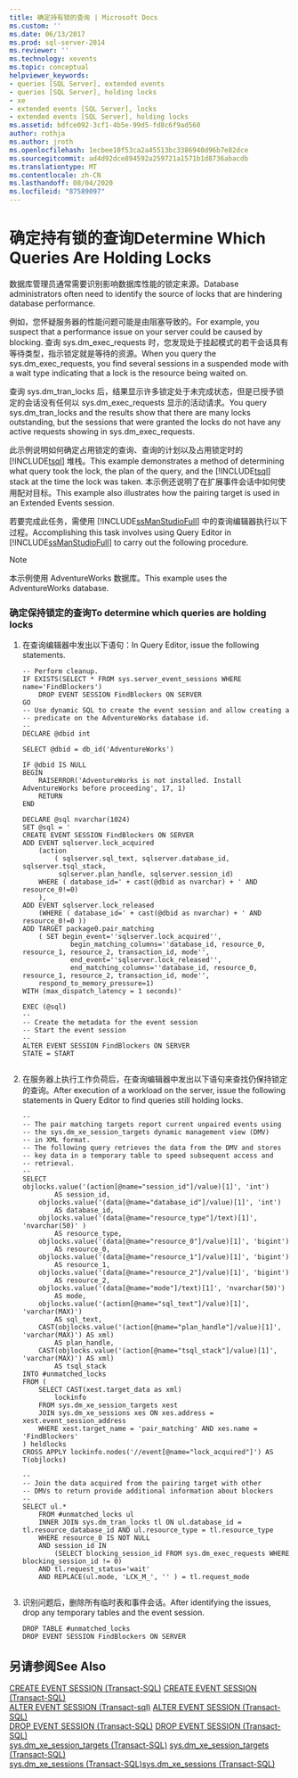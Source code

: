 ```yaml
---
title: 确定持有锁的查询 | Microsoft Docs
ms.custom: ''
ms.date: 06/13/2017
ms.prod: sql-server-2014
ms.reviewer: ''
ms.technology: xevents
ms.topic: conceptual
helpviewer_keywords:
- queries [SQL Server], extended events
- queries [SQL Server], holding locks
- xe
- extended events [SQL Server], locks
- extended events [SQL Server], holding locks
ms.assetid: bdfce092-3cf1-4b5e-99d5-fd8c6f9ad560
author: rothja
ms.author: jroth
ms.openlocfilehash: 1ecbee10f53ca2a45513bc3386940d96b7e82dce
ms.sourcegitcommit: ad4d92dce894592a259721a1571b1d8736abacdb
ms.translationtype: MT
ms.contentlocale: zh-CN
ms.lasthandoff: 08/04/2020
ms.locfileid: "87589097"
---
```

# <a name="determine-which-queries-are-holding-locks"></a><span data-ttu-id="82925-102">确定持有锁的查询</span><span class="sxs-lookup"><span data-stu-id="82925-102">Determine Which Queries Are Holding Locks</span></span>
  <span data-ttu-id="82925-103">数据库管理员通常需要识别影响数据库性能的锁定来源。</span><span class="sxs-lookup"><span data-stu-id="82925-103">Database administrators often need to identify the source of locks that are hindering database performance.</span></span>  
  
 <span data-ttu-id="82925-104">例如，您怀疑服务器的性能问题可能是由阻塞导致的。</span><span class="sxs-lookup"><span data-stu-id="82925-104">For example, you suspect that a performance issue on your server could be caused by blocking.</span></span> <span data-ttu-id="82925-105">查询 sys.dm_exec_requests 时，您发现处于挂起模式的若干会话具有等待类型，指示锁定就是等待的资源。</span><span class="sxs-lookup"><span data-stu-id="82925-105">When you query the sys.dm_exec_requests, you find several sessions in a suspended mode with a wait type indicating that a lock is the resource being waited on.</span></span>  
  
 <span data-ttu-id="82925-106">查询 sys.dm_tran_locks 后，结果显示许多锁定处于未完成状态，但是已授予锁定的会话没有任何以 sys.dm_exec_requests 显示的活动请求。</span><span class="sxs-lookup"><span data-stu-id="82925-106">You query sys.dm_tran_locks and the results show that there are many locks outstanding, but the sessions that were granted the locks do not have any active requests showing in sys.dm_exec_requests.</span></span>  
  
 <span data-ttu-id="82925-107">此示例说明如何确定占用锁定的查询、查询的计划以及占用锁定时的 [!INCLUDE[tsql](../../includes/tsql-md.md)] 堆栈。</span><span class="sxs-lookup"><span data-stu-id="82925-107">This example demonstrates a method of determining what query took the lock, the plan of the query, and the [!INCLUDE[tsql](../../includes/tsql-md.md)] stack at the time the lock was taken.</span></span> <span data-ttu-id="82925-108">本示例还说明了在扩展事件会话中如何使用配对目标。</span><span class="sxs-lookup"><span data-stu-id="82925-108">This example also illustrates how the pairing target is used in an Extended Events session.</span></span>  
  
 <span data-ttu-id="82925-109">若要完成此任务，需使用 [!INCLUDE[ssManStudioFull](../../includes/ssmanstudiofull-md.md)] 中的查询编辑器执行以下过程。</span><span class="sxs-lookup"><span data-stu-id="82925-109">Accomplishing this task involves using Query Editor in [!INCLUDE[ssManStudioFull](../../includes/ssmanstudiofull-md.md)] to carry out the following procedure.</span></span>  
  
> [!NOTE]  
>  <span data-ttu-id="82925-110">本示例使用 AdventureWorks 数据库。</span><span class="sxs-lookup"><span data-stu-id="82925-110">This example uses the AdventureWorks database.</span></span>  
  
### <a name="to-determine-which-queries-are-holding-locks"></a><span data-ttu-id="82925-111">确定保持锁定的查询</span><span class="sxs-lookup"><span data-stu-id="82925-111">To determine which queries are holding locks</span></span>  
  
1.  <span data-ttu-id="82925-112">在查询编辑器中发出以下语句：</span><span class="sxs-lookup"><span data-stu-id="82925-112">In Query Editor, issue the following statements.</span></span>  
  
    ```  
    -- Perform cleanup.   
    IF EXISTS(SELECT * FROM sys.server_event_sessions WHERE name='FindBlockers')  
        DROP EVENT SESSION FindBlockers ON SERVER  
    GO  
    -- Use dynamic SQL to create the event session and allow creating a -- predicate on the AdventureWorks database id.  
    --  
    DECLARE @dbid int  
  
    SELECT @dbid = db_id('AdventureWorks')  
  
    IF @dbid IS NULL  
    BEGIN  
        RAISERROR('AdventureWorks is not installed. Install AdventureWorks before proceeding', 17, 1)  
        RETURN  
    END  
  
    DECLARE @sql nvarchar(1024)  
    SET @sql = '  
    CREATE EVENT SESSION FindBlockers ON SERVER  
    ADD EVENT sqlserver.lock_acquired   
        (action   
            ( sqlserver.sql_text, sqlserver.database_id, sqlserver.tsql_stack,  
             sqlserver.plan_handle, sqlserver.session_id)  
        WHERE ( database_id=' + cast(@dbid as nvarchar) + ' AND resource_0!=0)   
        ),  
    ADD EVENT sqlserver.lock_released   
        (WHERE ( database_id=' + cast(@dbid as nvarchar) + ' AND resource_0!=0 ))  
    ADD TARGET package0.pair_matching   
        ( SET begin_event=''sqlserver.lock_acquired'',   
                begin_matching_columns=''database_id, resource_0, resource_1, resource_2, transaction_id, mode'',   
                end_event=''sqlserver.lock_released'',   
                end_matching_columns=''database_id, resource_0, resource_1, resource_2, transaction_id, mode'',  
        respond_to_memory_pressure=1)  
    WITH (max_dispatch_latency = 1 seconds)'  
  
    EXEC (@sql)  
    --   
    -- Create the metadata for the event session  
    -- Start the event session  
    --  
    ALTER EVENT SESSION FindBlockers ON SERVER  
    STATE = START  
  
    ```  
  
2.  <span data-ttu-id="82925-113">在服务器上执行工作负荷后，在查询编辑器中发出以下语句来查找仍保持锁定的查询。</span><span class="sxs-lookup"><span data-stu-id="82925-113">After execution of a workload on the server, issue the following statements in Query Editor to find queries still holding locks.</span></span>  
  
    ```  
    --  
    -- The pair matching targets report current unpaired events using   
    -- the sys.dm_xe_session_targets dynamic management view (DMV)  
    -- in XML format.  
    -- The following query retrieves the data from the DMV and stores  
    -- key data in a temporary table to speed subsequent access and  
    -- retrieval.  
    --  
    SELECT   
    objlocks.value('(action[@name="session_id"]/value)[1]', 'int')  
            AS session_id,  
        objlocks.value('(data[@name="database_id"]/value)[1]', 'int')   
            AS database_id,  
        objlocks.value('(data[@name="resource_type"]/text)[1]', 'nvarchar(50)' )   
            AS resource_type,  
        objlocks.value('(data[@name="resource_0"]/value)[1]', 'bigint')   
            AS resource_0,  
        objlocks.value('(data[@name="resource_1"]/value)[1]', 'bigint')   
            AS resource_1,  
        objlocks.value('(data[@name="resource_2"]/value)[1]', 'bigint')   
            AS resource_2,  
        objlocks.value('(data[@name="mode"]/text)[1]', 'nvarchar(50)')   
            AS mode,  
        objlocks.value('(action[@name="sql_text"]/value)[1]', 'varchar(MAX)')   
            AS sql_text,  
        CAST(objlocks.value('(action[@name="plan_handle"]/value)[1]', 'varchar(MAX)') AS xml)   
            AS plan_handle,      
        CAST(objlocks.value('(action[@name="tsql_stack"]/value)[1]', 'varchar(MAX)') AS xml)   
            AS tsql_stack  
    INTO #unmatched_locks  
    FROM (  
        SELECT CAST(xest.target_data as xml)   
            lockinfo  
        FROM sys.dm_xe_session_targets xest  
        JOIN sys.dm_xe_sessions xes ON xes.address = xest.event_session_address  
        WHERE xest.target_name = 'pair_matching' AND xes.name = 'FindBlockers'  
    ) heldlocks  
    CROSS APPLY lockinfo.nodes('//event[@name="lock_acquired"]') AS T(objlocks)  
  
    --  
    -- Join the data acquired from the pairing target with other   
    -- DMVs to return provide additional information about blockers  
    --  
    SELECT ul.*  
        FROM #unmatched_locks ul  
        INNER JOIN sys.dm_tran_locks tl ON ul.database_id = tl.resource_database_id AND ul.resource_type = tl.resource_type  
        WHERE resource_0 IS NOT NULL  
        AND session_id IN   
            (SELECT blocking_session_id FROM sys.dm_exec_requests WHERE blocking_session_id != 0)  
        AND tl.request_status='wait'  
        AND REPLACE(ul.mode, 'LCK_M_', '' ) = tl.request_mode  
  
    ```  
  
3.  <span data-ttu-id="82925-114">识别问题后，删除所有临时表和事件会话。</span><span class="sxs-lookup"><span data-stu-id="82925-114">After identifying the issues, drop any temporary tables and the event session.</span></span>  
  
    ```  
    DROP TABLE #unmatched_locks  
    DROP EVENT SESSION FindBlockers ON SERVER  
    ```  
  
## <a name="see-also"></a><span data-ttu-id="82925-115">另请参阅</span><span class="sxs-lookup"><span data-stu-id="82925-115">See Also</span></span>  
 <span data-ttu-id="82925-116">[CREATE EVENT SESSION (Transact-SQL)](/sql/t-sql/statements/create-event-session-transact-sql) </span><span class="sxs-lookup"><span data-stu-id="82925-116">[CREATE EVENT SESSION &#40;Transact-SQL&#41;](/sql/t-sql/statements/create-event-session-transact-sql) </span></span>  
 <span data-ttu-id="82925-117">[ALTER EVENT SESSION &#40;Transact-sql&#41;](/sql/t-sql/statements/alter-event-session-transact-sql) </span><span class="sxs-lookup"><span data-stu-id="82925-117">[ALTER EVENT SESSION &#40;Transact-SQL&#41;](/sql/t-sql/statements/alter-event-session-transact-sql) </span></span>  
 <span data-ttu-id="82925-118">[DROP EVENT SESSION (Transact-SQL)](/sql/t-sql/statements/drop-event-session-transact-sql) </span><span class="sxs-lookup"><span data-stu-id="82925-118">[DROP EVENT SESSION &#40;Transact-SQL&#41;](/sql/t-sql/statements/drop-event-session-transact-sql) </span></span>  
 <span data-ttu-id="82925-119">[sys.dm_xe_session_targets (Transact-SQL)](/sql/relational-databases/system-dynamic-management-views/sys-dm-xe-session-targets-transact-sql) </span><span class="sxs-lookup"><span data-stu-id="82925-119">[sys.dm_xe_session_targets &#40;Transact-SQL&#41;](/sql/relational-databases/system-dynamic-management-views/sys-dm-xe-session-targets-transact-sql) </span></span>  
 [<span data-ttu-id="82925-120">sys.dm_xe_sessions (Transact-SQL)</span><span class="sxs-lookup"><span data-stu-id="82925-120">sys.dm_xe_sessions &#40;Transact-SQL&#41;</span></span>](/sql/relational-databases/system-dynamic-management-views/sys-dm-xe-sessions-transact-sql)  
  
  
